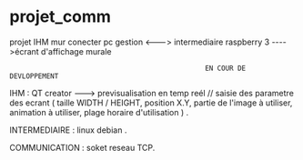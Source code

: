 # projet_comm
projet IHM mur conecter pc gestion <---> intermediaire raspberry 3 ---->écrant  d'affichage murale


                                                                  
                                                    EN COUR DE DEVLOPPEMENT
                                                                  
IHM : QT creator ---> previsualisation en temp reél // saisie des parametre des ecrant ( taille WIDTH / HEIGHT, position X.Y, partie de l'image à utiliser, animation à utiliser, plage horaire d'utilisation ) .  

INTERMEDIAIRE : linux debian .  

COMMUNICATION : soket reseau TCP.  

